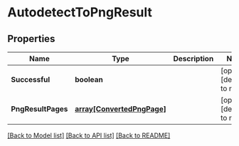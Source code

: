 # AutodetectToPngResult

## Properties
Name | Type | Description | Notes
------------ | ------------- | ------------- | -------------
**Successful** | **boolean** |  | [optional] [default to null]
**PngResultPages** | [**array[ConvertedPngPage]**](ConvertedPngPage.md) |  | [optional] [default to null]

[[Back to Model list]](../README.md#documentation-for-models) [[Back to API list]](../README.md#documentation-for-api-endpoints) [[Back to README]](../README.md)



